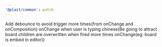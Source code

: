```yaml
---
'@plait/common': patch
---
```


Add debounce to avoid trigger more times(from onChange and onComposition) onChange when user is typing chinese(Be going to attract board children are overwritten when fired more times onChange(eg: board is embed in editor))
